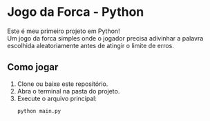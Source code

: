 # Jogo da Forca - Python

Este é meu primeiro projeto em Python!   
Um jogo da forca simples onde o jogador precisa adivinhar a palavra escolhida aleatoriamente antes de atingir o limite de erros.

## Como jogar

1. Clone ou baixe este repositório.
2. Abra o terminal na pasta do projeto.
3. Execute o arquivo principal:
   ```bash
   python main.py
